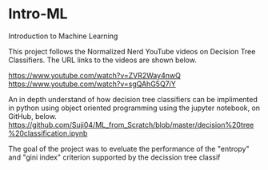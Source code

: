 # Intro-ML
 Introduction to Machine Learning

This project follows the Normalized Nerd YouTube videos on Decision Tree Classifiers. The URL links to the videos are shown below.

https://www.youtube.com/watch?v=ZVR2Way4nwQ <br>
https://www.youtube.com/watch?v=sgQAhG5Q7iY

An in depth understand of how decision tree classifiers can be implimented in python using object oriented programming using the jupyter notebook, on GitHub, below.<br>
https://github.com/Suji04/ML_from_Scratch/blob/master/decision%20tree%20classification.ipynb

The goal of the project was to eveluate the performance of the "entropy" and "gini index" criterion supported by the decission tree classif
